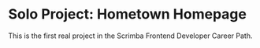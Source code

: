 # Solo Project: Hometown Homepage

This is the first real project in the Scrimba Frontend Developer Career Path.
